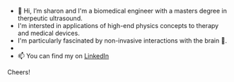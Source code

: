 - 👋 Hi, I’m sharon and I'm a biomedical engineer with a masters degree in therpeutic ultrasound.
- I'm intersted in applications of high-end physics concepts to therapy and medical devices.
- I'm particularly fascinated by non-invasive interactions with the brain 🧠.
- 
- 📫 You can find my on [LinkedIn](https://www.linkedin.com/in/sharon-kz/)

Cheers! 


